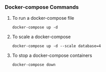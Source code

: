 ### Docker-compose Commands

1. To run a docker-compose file
   ~~~
   docker-compose up -d
   ~~~
2. To scale a docker-compose
   ~~~
   docker-compose up -d --scale database=4
   ~~~
3. To stop a docker-compose containers
   ~~~
   docker-compose down
   ~~~